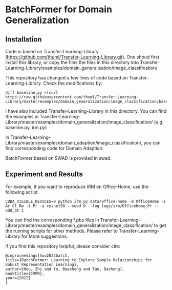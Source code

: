 # BatchFormer for Domain Generalization

## Installation
Code is based on Transfer-Learning-Library (https://github.com/thuml/Transfer-Learning-Library.git). One shoud first install this library, or copy the files the files in this directory into Transfer-Learning-Library/examples/domain_generalization/image_classification/



This repository has changed a few lines of code based on Transfer-Learning-Library. Check the modifications by:
```
diff baseline.py <(curl https://raw.githubusercontent.com/thuml/Transfer-Learning-Library/master/examples/domain_generalization/image_classification/baseline.py)
```

I have also included Transfer-Learning-Library in this directory. You can find the examples in Transfer-Learning-Library/master/examples/domain_generalization/image_classification/ (e.g. baseline.py, irm.py)

In Transfer-Learning-Library/master/examples/domain_adaption/image_classification/, you can find corresponding code for Domain Adaption.


BatchFormer based on SWAD is provided in swad.


## Experiment and Results

For example, if you want to reproduce IRM on Office-Home, use the following script

```shell script
CUDA_VISIBLE_DEVICES=0 python irm.py data/office-home -d OfficeHome -s Ar Cl Rw -t Pr -a resnet50 --seed 0 --log logs/irm/OfficeHome_Pr --add_bt 1
```

You can find the corresponding *.pbs files in Transfer-Learning-Library/master/examples/domain_generalization/image_classification/ to get the running scripts for other methods. Please refer to Transfer-Learning-Library for More suggestions.

if you find this repository helpful, please consider cite:

    @inproceedings{hou2022batch,
    title={BatchFormer: Learning to Explore Sample Relationships for Robust Representation Learning},
    author={Hou, Zhi and Yu, Baosheng and Tao, Dacheng},
    booktitle={CVPR},
    year={2022}
    }

